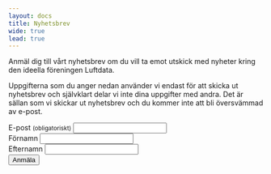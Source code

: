 ```yaml
---
layout: docs
title: Nyhetsbrev
wide: true
lead: true
---
```


Anmäl dig till vårt nyhetsbrev om du vill ta emot utskick med nyheter kring den ideella föreningen Luftdata.

Uppgifterna som du anger nedan använder vi endast för att skicka ut nyhetsbrev och självklart delar vi inte dina uppgifter med andra. Det är sällan som vi skickar ut nyhetsbrev och du kommer inte att bli översvämmad av e-post.

<!-- Begin MailChimp Signup Form -->
<form action="https://luftdata.us12.list-manage.com/subscribe/post?u=541461ff6bfc2b95fd7f18d24&amp;id=187a10eae5" method="post" id="mc-embedded-subscribe-form" name="mc-embedded-subscribe-form" class="validate" target="_blank" novalidate>
    <div id="mc_embed_signup_scroll">
<div class="mc-field-group">
	<label for="mce-EMAIL">E-post  <span class="asterisk"><small>(obligatoriskt)</small></span>
</label>
	<input type="email" value="" name="EMAIL" class="required email" id="mce-EMAIL">
</div>
<div class="mc-field-group">
	<label for="mce-FNAME">Förnamn </label>
	<input type="text" value="" name="FNAME" class="" id="mce-FNAME">
</div>
<div class="mc-field-group">
	<label for="mce-LNAME">Efternamn </label>
	<input type="text" value="" name="LNAME" class="" id="mce-LNAME">
</div>
	<div id="mce-responses" class="clear">
		<div class="response" id="mce-error-response" style="display:none"></div>
		<div class="response" id="mce-success-response" style="display:none"></div>
	</div>    <!-- real people should not fill this in and expect good things - do not remove this or risk form bot signups-->
    <div style="position: absolute; left: -5000px;" aria-hidden="true"><input type="text" name="b_541461ff6bfc2b95fd7f18d24_187a10eae5" tabindex="-1" value=""></div>
    <div class="clear"><input type="submit" value="Anmäla" name="subscribe" id="mc-embedded-subscribe" class="button"></div>
    </div>
</form>

